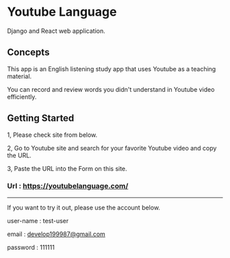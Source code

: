 # Youtube Language

Django and React web application.



## Concepts
This app is an English listening study app that uses Youtube as a teaching material.

You can record and review words you didn't understand in Youtube video efficiently.


## Getting Started
1, Please check site from below.

2, Go to Youtube site and search for your favorite Youtube video and copy the URL.

3, Paste the URL into the Form on this site.

### Url : https://youtubelanguage.com/

---------------------------------------

If you want to try it out, please use the account below.

user-name : test-user

email : develop199987@gmail.com

password : 111111

